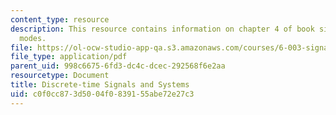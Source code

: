 ```yaml
---
content_type: resource
description: This resource contains information on chapter 4 of book signals and systems;
  modes.
file: https://ol-ocw-studio-app-qa.s3.amazonaws.com/courses/6-003-signals-and-systems-fall-2011/c0f0cc873d5004f0839155abe72e27c3_MIT6_003F11_chap4.pdf
file_type: application/pdf
parent_uid: 998c6675-6fd3-dc4c-dcec-292568f6e2aa
resourcetype: Document
title: Discrete-time Signals and Systems
uid: c0f0cc87-3d50-04f0-8391-55abe72e27c3
---
```

